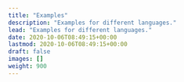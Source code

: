 ```yaml
---
title: "Examples"
description: "Examples for different languages."
lead: "Examples for different languages."
date: 2020-10-06T08:49:15+00:00
lastmod: 2020-10-06T08:49:15+00:00
draft: false
images: []
weight: 900
---
```


